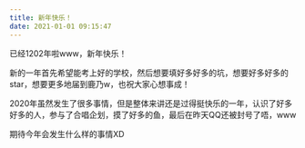 ```yaml
---
title: 新年快乐！
date: 2021-01-01 09:15:47
---
```


已经1202年啦www，新年快乐！  

<!-- more -->

新的一年首先希望能考上好的学校，然后想要填好多好多的坑，想要好多好多的star，想要更多地届到鹿乃w，也祝大家心想事成！  

2020年虽然发生了很多事情，但是整体来讲还是过得挺快乐的一年，认识了好多好多的人，参与了合唱企划，摸了好多的鱼，最后在昨天QQ还被封号了唔，www  

期待今年会发生什么样的事情XD  
